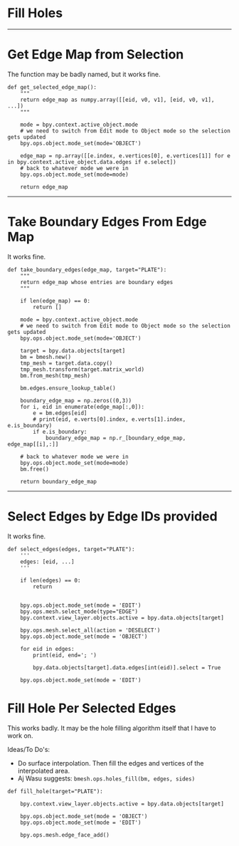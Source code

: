 # Fill Holes

---
# Get Edge Map from Selection

The function may be badly named, but it works fine.

```
def get_selected_edge_map():
    """
    return edge_map as numpy.array([[eid, v0, v1], [eid, v0, v1], ...])
    """

    mode = bpy.context.active_object.mode
    # we need to switch from Edit mode to Object mode so the selection gets updated
    bpy.ops.object.mode_set(mode='OBJECT')
                
    edge_map = np.array([[e.index, e.vertices[0], e.vertices[1]] for e in bpy.context.active_object.data.edges if e.select])
    # back to whatever mode we were in
    bpy.ops.object.mode_set(mode=mode)
        
    return edge_map
```

---

# Take Boundary Edges From Edge Map

It works fine.

```
def take_boundary_edges(edge_map, target="PLATE"):
    """
    return edge_map whose entries are boundary edges
    """    
    
    if len(edge_map) == 0:
        return []
    
    mode = bpy.context.active_object.mode
    # we need to switch from Edit mode to Object mode so the selection gets updated
    bpy.ops.object.mode_set(mode='OBJECT')
                
    target = bpy.data.objects[target]
    bm = bmesh.new()
    tmp_mesh = target.data.copy()
    tmp_mesh.transform(target.matrix_world)
    bm.from_mesh(tmp_mesh) 

    bm.edges.ensure_lookup_table()
                    
    boundary_edge_map = np.zeros((0,3))           
    for i, eid in enumerate(edge_map[:,0]):
        e = bm.edges[eid]
        # print(eid, e.verts[0].index, e.verts[1].index, e.is_boundary)
        if e.is_boundary:
            boundary_edge_map = np.r_[boundary_edge_map, edge_map[[i],:]]
    
    # back to whatever mode we were in
    bpy.ops.object.mode_set(mode=mode)
    bm.free()

    return boundary_edge_map
```

---

# Select Edges by Edge IDs provided

It works fine.

```
def select_edges(edges, target="PLATE"):
    '''
    edges: [eid, ...]
    '''

    if len(edges) == 0:
        return


    bpy.ops.object.mode_set(mode = 'EDIT') 
    bpy.ops.mesh.select_mode(type="EDGE")
    bpy.context.view_layer.objects.active = bpy.data.objects[target]

    bpy.ops.mesh.select_all(action = 'DESELECT')
    bpy.ops.object.mode_set(mode = 'OBJECT')

    for eid in edges:
        print(eid, end='; ')
        
        bpy.data.objects[target].data.edges[int(eid)].select = True    
    
    bpy.ops.object.mode_set(mode = 'EDIT')
```

# Fill Hole Per Selected Edges

This works badly.
It may be the hole filling algorithm itself that I have to work on.

Ideas/To Do's:
* Do surface interpolation. Then fill the edges and vertices of the interpolated area.
* Aj Wasu suggests: ```bmesh.ops.holes_fill(bm, edges, sides)```

```    
def fill_hole(target="PLATE"):

    bpy.context.view_layer.objects.active = bpy.data.objects[target]
    
    bpy.ops.object.mode_set(mode = 'OBJECT')
    bpy.ops.object.mode_set(mode = 'EDIT')
    
    bpy.ops.mesh.edge_face_add()
```
